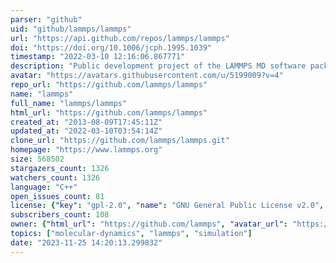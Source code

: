 ```yaml
---
parser: "github"
uid: "github/lammps/lammps"
url: "https://api.github.com/repos/lammps/lammps"
doi: "https://doi.org/10.1006/jcph.1995.1039"
timestamp: "2022-03-10 12:16:06.867771"
description: "Public development project of the LAMMPS MD software package  "
avatar: "https://avatars.githubusercontent.com/u/5199009?v=4"
repo_url: "https://github.com/lammps/lammps"
name: "lammps"
full_name: "lammps/lammps"
html_url: "https://github.com/lammps/lammps"
created_at: "2013-08-09T17:45:11Z"
updated_at: "2022-03-10T03:54:14Z"
clone_url: "https://github.com/lammps/lammps.git"
homepage: "https://www.lammps.org"
size: 568502
stargazers_count: 1326
watchers_count: 1326
language: "C++"
open_issues_count: 81
license: {"key": "gpl-2.0", "name": "GNU General Public License v2.0", "spdx_id": "GPL-2.0", "url": "https://api.github.com/licenses/gpl-2.0", "node_id": "MDc6TGljZW5zZTg="}
subscribers_count: 108
owner: {"html_url": "https://github.com/lammps", "avatar_url": "https://avatars.githubusercontent.com/u/5199009?v=4", "login": "lammps", "type": "Organization"}
topics: ["molecular-dynamics", "lammps", "simulation"]
date: "2023-11-25 14:20:13.299832"
---
```

